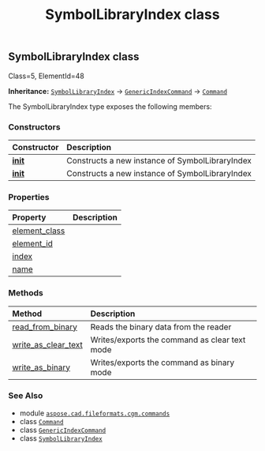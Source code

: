 ﻿---
title: SymbolLibraryIndex class
second_title: Aspose.CAD for Python via .NET API References
description: 
type: docs
weight: 1610
url: /python-net/aspose.cad.fileformats.cgm.commands/symbollibraryindex/
is_root: false
---

## SymbolLibraryIndex class

Class=5, ElementId=48



**Inheritance:** [`SymbolLibraryIndex`](/cad/python-net/aspose.cad.fileformats.cgm.commands/symbollibraryindex) → 
[`GenericIndexCommand`](/cad/python-net/aspose.cad.fileformats.cgm.commands/genericindexcommand) → 
[`Command`](/cad/python-net/aspose.cad.fileformats.cgm.commands/command)



The SymbolLibraryIndex type exposes the following members:

### Constructors
| Constructor | Description |
| :- | :- |
| [__init__](/cad/python-net/aspose.cad.fileformats.cgm.commands/symbollibraryindex/__init__/#aspose.cad.fileformats.cgm.CgmFile) | Constructs a new instance of SymbolLibraryIndex |
| [__init__](/cad/python-net/aspose.cad.fileformats.cgm.commands/symbollibraryindex/__init__/#aspose.cad.fileformats.cgm.CgmFile-int) | Constructs a new instance of SymbolLibraryIndex |


### Properties
| Property | Description |
| :- | :- |
| [element_class](/cad/python-net/aspose.cad.fileformats.cgm.commands/symbollibraryindex/element_class) |  |
| [element_id](/cad/python-net/aspose.cad.fileformats.cgm.commands/symbollibraryindex/element_id) |  |
| [index](/cad/python-net/aspose.cad.fileformats.cgm.commands/symbollibraryindex/index) |  |
| [name](/cad/python-net/aspose.cad.fileformats.cgm.commands/symbollibraryindex/name) |  |


### Methods
| Method | Description |
| :- | :- |
| [read_from_binary](/cad/python-net/aspose.cad.fileformats.cgm.commands/symbollibraryindex/read_from_binary/#aspose.cad.fileformats.cgm.IBinaryReader) | Reads the binary data from the reader |
| [write_as_clear_text](/cad/python-net/aspose.cad.fileformats.cgm.commands/symbollibraryindex/write_as_clear_text/#aspose.cad.fileformats.cgm.IClearTextWriter) | Writes/exports the command as clear text mode |
| [write_as_binary](/cad/python-net/aspose.cad.fileformats.cgm.commands/symbollibraryindex/write_as_binary/#aspose.cad.fileformats.cgm.IBinaryWriter) | Writes/exports the command as binary mode |



### See Also
* module [`aspose.cad.fileformats.cgm.commands`](..)
* class [`Command`](/cad/python-net/aspose.cad.fileformats.cgm.commands/command)
* class [`GenericIndexCommand`](/cad/python-net/aspose.cad.fileformats.cgm.commands/genericindexcommand)
* class [`SymbolLibraryIndex`](/cad/python-net/aspose.cad.fileformats.cgm.commands/symbollibraryindex)
